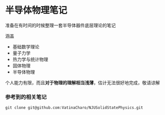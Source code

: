 # 半导体物理笔记

准备在有时间的时候整理一套半导体器件底层理论的笔记

涵盖

* 基础数学理论
* 量子力学
* 热力学与统计物理
* 固体物理
* 半导体物理

个人能力有限，而且**对于物理的理解相当浅薄**，估计无法很好地完成，敬请谅解

### 参考到的相关笔记

```shell
git clone git@github.com:VatinaCharo/NJUSolidStatePhysics.git
```

